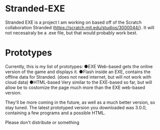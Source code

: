 # Stranded-EXE
Stranded EXE is a project I am working on based off of the Scratch collaboration Stranded (https://scratch.mit.edu/studios/3000044/).
It will not necesairaly be a .exe file, but that would probably work best.

# Prototypes
Currently, this is my list of prototypes:
●EXE Web-based 
 gets the online version of the game and displays it.
●Flash
 inside an EXE, contains the offline data for Stranded. (does not need internet, but will not work with cloud data)
●HTML-based
 Very similar to the EXE-based so far, but will allow be to costomize the page much more than the EXE web-based version.
 
They'll be more coming in the future, as well as a much better version, so stay tuned.
The latest prototyped version you downloaded was 3.0.0, containing a few programs and a possible HTML.

Please don't distribute or something
